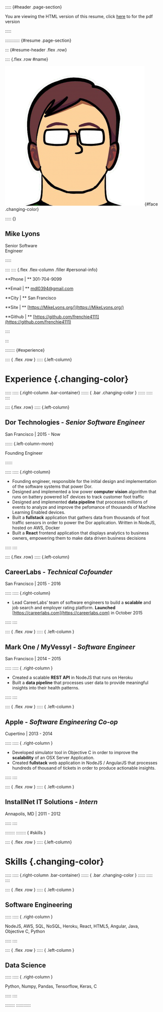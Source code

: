 ::::: {#header .page-section}

You are viewing the HTML version of this resume, click [here](Resume.pdf) to for the pdf version

:::::

:::::::::::: {#resume .page-section}

::: {#resume-header .flex .row}

:::: {.flex .row #name}

![Face](src/face-transparent.png){#face .changing-color}

::::: {}

## Mike Lyons

Senior Software <br/> Engineer

:::::

::::
:::: {.flex .flex-column .filler #personal-info}

**Phone | ** 301-704-9099

**Email | ** mdl0394@gmail.com

**City | ** San Francisco

**Site | ** [https://MikeLyons.org/](https://MikeLyons.org/)

**Github | ** [https://github.com/frenchie4111](https://github.com/frenchie4111)


::::


:::

:::::::: {#experience}

:::: { .flex .row }
::::: {.left-column}
# Experience {.changing-color}
:::::
::::: {.right-column .bar-container}
:::::: { .bar .changing-color }
::::::
:::::
::::

:::: {.flex .row}
::::: {.left-column}

## Dor Technologies - *Senior Software Engineer*

San Francisco | 2015 - Now

:::::: {.left-column-more}

Founding Engineer

::::::

:::::
::::: {.right-column}

 - Founding engineer, responsible for the initial design and implementation of the software systems that power Dor.
- Designed and implemented a low power **computer vision** algorithm that runs
on battery powered IoT devices to track customer foot traffic
 - Designed and implemented **data pipeline** that processes millions of events 
 to analyze and improve the pefomance of thousands of Machine Learning Enabled devices.
 - Built a **fullstack** application that gathers data from thousands of foot traffic sensors in order to power the Dor application. Written in NodeJS, hosted on AWS, Docker
 - Built a **React** frontend application that displays analytics to business owners, empowering them to make data driven business decisions

:::::
::::

:::: {.flex .row}
::::: {.left-column}

## CareerLabs - *Technical Cofounder* 

San Francisco | 2015 - 2016

:::::
::::: {.right-column}

 - Lead CareerLabs’ team of software engineers to build a **scalable** and job search
and employer rating platform. **Launched** [https://careerlabs.com](https://careerlabs.com) in October 2015

:::::
::::

:::: { .flex .row }
::::: { .left-column }

## Mark One / MyVessyl *- Software Engineer*

San Francisco | 2014 – 2015

:::::
::::: { .right-column }

 - Created a scalable **REST API** in NodeJS that runs on Heroku
 - Built a **data pipeline** that processes user data to provide meaningful insights into their health patterns.

:::::
::::

:::: { .flex .row }
::::: { .left-column }

## Apple - *Software Engineering Co-op*

Cupertino | 2013 - 2014

:::::
::::: { .right-column }

 - Developed simulator tool in Objective C in order to improve the **scalability** of an 
 OSX Server Application.
 - Created **fullstack** web application in NodeJS / AngularJS that processes hundreds 
 of thousand of tickets in order to produce actionable insights.

:::::
::::

:::: { .flex .row }
::::: { .left-column }

## InstallNet IT Solutions *- Intern*

Annapolis, MD | 2011 - 2012

:::::
::::


::::::::
:::::::: { #skills }

:::: { .flex .row }
::::: {.left-column}
# Skills {.changing-color}
:::::
::::: {.right-column .bar-container}
:::::: { .bar .changing-color }
::::::
:::::
::::

:::: { .flex .row }
::::: { .left-column }

## Software Engineering

:::::
::::: { .right-column }

NodeJS, AWS, SQL, NoSQL, Heroku, React, HTML5, Angular, Java, Objective C, Python

:::::
::::

:::: { .flex .row }
::::: { .left-column }

## Data Science

:::::
::::: { .right-column }

Python, Numpy, Pandas, Tensorflow, Keras, C

:::::
::::

::::::::
::::::::::::
